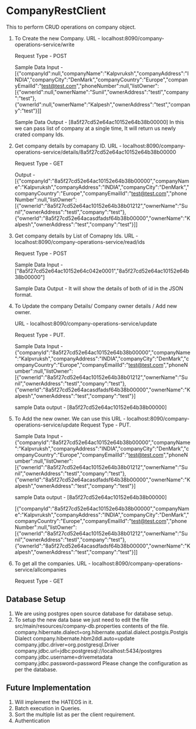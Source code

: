 # CompanyRestClient
This to perform CRUD operations on company object.

1. To Create the new Company.
	URL - localhost:8090/company-operations-service/write
	
	Request Type - POST
	
	Sample Data Input -	[{"companyId":null,"companyName":"Kalpvruksh","companyAddress":"INDIA","companyCity":"DenMark","companyCountry":"Europe","companyEmailId":"test@test.com","phoneNumber":null,"listOwner":[{"ownerId":null,"ownerName":"Sunil","ownerAddress":"testl","company":"test"},{"ownerId":null,"ownerName":"Kalpesh","ownerAddress":"test","company":"test"}]]

	Sample Data Output -
	[8a5f27cd52e64ac10152e64b38b00000]
In this we can pass list of company at a single time, It will return us newly crated company Ids.


2. Get company details by comapany ID.
	URL - localhost:8090/company-operations-service/details/8a5f27cd52e64ac10152e64b38b00000
	
	Request Type - GET
	
	Output - 	[{"companyId":"8a5f27cd52e64ac10152e64b38b00000","companyName":"Kalpvruksh","companyAddress":"INDIA","companyCity":"DenMark","companyCountry":"Europe","companyEmailId":"test@test.com","phoneNumber":null,"listOwner":[{"ownerId":"8a5f27cd52e64ac10152e64b38b01212","ownerName":"Sunil","ownerAddress":"testl","company":"test"},{"ownerId":"8a5f27cd52e64acasdfadsf64b38b00000","ownerName":"Kalpesh","ownerAddress":"test","company":"test"}]]
	
3. Get company details by List of Comapny Ids.
	URL - localhost:8090/company-operations-service/read/ids
	
	Request Type - POST
	
	Sample Data Input - ["8a5f27cd52e64ac10152e64c042e0001","8a5f27cd52e64ac10152e64b38b00000"]

	Sample Data Output - It will show the details of both of id in the JSON format.
	

4. To Update the company Details/ Company owner details / Add new owner.

	URL - localhost:8090/company-operations-service/update
	
	Request Type - PUT.
	
	Sample Data Input - {"companyId":"8a5f27cd52e64ac10152e64b38b00000","companyName":"Kalpvruksh","companyAddress":"INDIA","companyCity":"DenMark","companyCountry":"Europe","companyEmailId":"test@test.com","phoneNumber":null,"listOwner":[{"ownerId":"8a5f27cd52e64ac10152e64b38b01212","ownerName":"Sunil","ownerAddress":"testl","company":"test"},{"ownerId":"8a5f27cd52e64acasdfadsf64b38b00000","ownerName":"Kalpesh","ownerAddress":"test","company":"test"}]
	
	sample Data output - 
	[8a5f27cd52e64ac10152e64b38b00000]
	
5. To Add the new owner.
	We can use this URL - localhost:8090/company-operations-service/update
	Request Type - PUT.
	
	Sample Data Input - {"companyId":"8a5f27cd52e64ac10152e64b38b00000","companyName":"Kalpvruksh","companyAddress":"INDIA","companyCity":"DenMark","companyCountry":"Europe","companyEmailId":"test@test.com","phoneNumber":null,"listOwner":[{"ownerId":"8a5f27cd52e64ac10152e64b38b01212","ownerName":"Sunil","ownerAddress":"testl","company":"test"},{"ownerId":"8a5f27cd52e64acasdfadsf64b38b00000","ownerName":"Kalpesh","ownerAddress":"test","company":"test"}]
	
	sample Data output - 
	[8a5f27cd52e64ac10152e64b38b00000]
	
	[{"companyId":"8a5f27cd52e64ac10152e64b38b00000","companyName":"Kalpvruksh","companyAddress":"INDIA","companyCity":"DenMark","companyCountry":"Europe","companyEmailId":"test@test.com","phoneNumber":null,"listOwner":[{"ownerId":"8a5f27cd52e64ac10152e64b38b01212","ownerName":"Sunil","ownerAddress":"testl","company":"test"},{"ownerId":"8a5f27cd52e64acasdfadsf64b38b00000","ownerName":"Kalpesh","ownerAddress":"test","company":"test"}]]
	
6. To get all the companies.
	URL - localhost:8090/company-operations-service/allcompanies
	
	Request Type - GET
	
	
Database Setup
-------------------------------

1. We are using postgres open source database for database setup.
2. To setup the new data base we just need to edit the file src/main/resources/company-db.properties
	contents of the file.
		company.hibernate.dialect=org.hibernate.spatial.dialect.postgis.PostgisDialect
		company.hibernate.hbm2ddl.auto=update
		company.jdbc.driver=org.postgresql.Driver
		company.jdbc.url=jdbc:postgresql://localhost:5434/postgres
		company.jdbc.username=drivemetadata
		company.jdbc.password=password
	Please change the configuration as per the database.
	
Future Implementation
--------------------------------------------
1. Will implement the HATEOS in it.
2. Batch execution in Queries.
3. Sort the multiple list as per the client requirement.
4. Authentication


